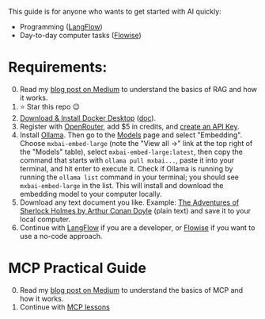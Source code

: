 This guide is for anyone who wants to get started with AI quickly:
- Programming ([LangFlow](langflow/README.md))
- Day-to-day computer tasks ([Flowise](flowise-app/README.md))

# Requirements:
0. Read my [blog post on Medium](https://medium.com/@qdrddr/1a3393e0c3c9) to understand the basics of RAG and how it works.
1. ⭐️ Star this repo 😉
2. [Download & Install Docker Desktop](https://www.docker.com/products/docker-desktop/) ([doc](https://docs.docker.com/get-started/get-docker/)).
3. Register with [OpenRouter](https://openrouter.ai/settings/credits), add $5 in credits, and [create an API Key](https://openrouter.ai/settings/keys).
4. Install [Ollama](https://ollama.com/download). Then go to the [Models](https://ollama.com/search) page and select "Embedding". Choose `mxbai-embed-large` (note the "View all →" link at the top right of the "Models" table), select `mxbai-embed-large:latest`, then copy the command that starts with `ollama pull mxbai...`, paste it into your terminal, and hit enter to execute it. Check if Ollama is running by running the `ollama list` command in your terminal; you should see `mxbai-embed-large` in the list. This will install and download the embedding model to your computer locally.
5. Download any text document you like. Example: [The Adventures of Sherlock Holmes by Arthur Conan Doyle](pg1661.txt) (plain text) and save it to your local computer.
6. Continue with [LangFlow](langflow/README.md) if you are a developer, or [Flowise](flowise-app/README.md) if you want to use a no-code approach.


# MCP Practical Guide
0. Read my [blog post on Medium](https://medium.com/@qdrddr/0c02f3915867) to understand the basics of MCP and how it works.
1. Continue with [MCP lessons](./mcp/)
